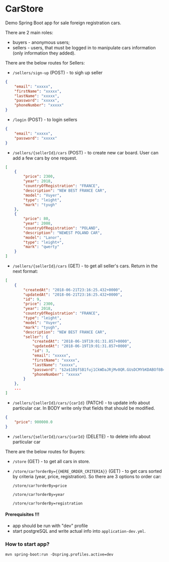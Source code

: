 # CarStore
Demo Spring Boot app for sale foreign registration cars.

There are 2 main roles:
- buyers - anonymous users;
- sellers - users, that must be logged in to manipulate cars
information (only information they added).

There are the below routes for Sellers:
- `/sellers/sign-up` (POST) - to sigh up seller

```json
{
	"email": "xxxxx",
	"firstName": "xxxxx",
	"lastName": "xxxxx",
	"password": "xxxxx",
	"phoneNumber": "xxxxx"
}
```

- `/login` (POST) - to login sellers

```json
{
	"email": "xxxxx",
	"password": "xxxxx"
}
```

- `/sellers/{sellerId}/cars` (POST) - to create new car board.
User can add a few cars by one request.
```json
[
	{
		"price": 2300,
		"year": 2018,
		"countryOfRegistration": "FRANCE",
		"description": "NEW BEST FRANCE CAR",
		"model": "Vuyer",
		"type": "leight",
		"mark": "tyugh"
	},
	{
		"price": 80,
		"year": 2008,
		"countryOfRegistration": "POLAND",
		"description": "NEWEST POLAND CAR",
		"model": "Lanor",
		"type": "leight+",
		"mark": "qwerty"
	}
]
```

- `/sellers/{sellerId}/cars` (GET) - to get all seller's cars. Return in the next format:
```json
[
    {
        "createdAt": "2018-06-21T23:16:25.432+0000",
        "updatedAt": "2018-06-21T23:16:25.432+0000",
        "id": 9,
        "price": 2300,
        "year": 2018,
        "countryOfRegistration": "FRANCE",
        "type": "leight",
        "model": "Vuyer",
        "mark": "tyugh",
        "description": "NEW BEST FRANCE CAR",
        "seller": {
            "createdAt": "2018-06-19T19:01:31.857+0000",
            "updatedAt": "2018-06-19T19:01:31.857+0000",
            "id": 3,
            "email": "xxxxx",
            "firstName": "xxxxx",
            "lastName": "xxxxx",
            "password": "$2a$10$fSB1fuj1CkWDaJRjMv0QR.GUsDCMYbKDABOf8B4Prvckie3buMt6i",
            "phoneNumber": "xxxxx"
        }
    },
    ...
]
```

- `/sellers/{sellerId}/cars/{carId}` (PATCH) - to update info about particular car.
In BODY write only that fields that should be modified.

```json
{
	"price": 900000.0
}
``` 

- `/sellers/{sellerId}/cars/{carId}` (DELETE) - to delete info about particular car


There are the below routes for Buyers:
- `/store` (GET) - to get all cars in store.
- `/store/car?orderBy={{HERE_ORDER_CRITERIA}}` (GET) - to get cars sorted by criteria
(year, price, registration). So there are 3 options to order car:
   
   `/store/car?orderBy=price`
   
   `/store/car?orderBy=year`
   
   `/store/car?orderBy=registration`
   
#### Prerequisites !!!
- app should be run with "dev" profile
- start postgreSQL and write actual info into `application-dev.yml`.

### How to start app?
`mvn spring-boot:run -Dspring.profiles.active=dev`
